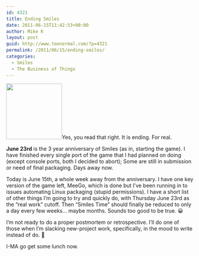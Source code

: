 ```yaml
---
id: 4321
title: Ending Smiles
date: 2011-06-15T11:42:53+00:00
author: Mike K
layout: post
guid: http://www.toonormal.com/?p=4321
permalink: /2011/06/15/ending-smiles/
categories:
  - Smiles
  - The Business of Things
---
```

[<img src="/wp-content/uploads/2011/06/Icon_Kindle2-150x150.png" alt="" title="Icon_Kindle2" width="150" height="150" class="alignright size-thumbnail wp-image-4327" srcset="/wp-content/uploads/2011/06/Icon_Kindle2-150x150.png 150w, /wp-content/uploads/2011/06/Icon_Kindle2-450x450.png 450w, /wp-content/uploads/2011/06/Icon_Kindle2-640x640.png 640w, /wp-content/uploads/2011/06/Icon_Kindle2.png 800w" sizes="(max-width: 150px) 100vw, 150px" />](/wp-content/uploads/2011/06/Icon_Kindle2.png)Yes, you read that right. It is ending. For real.

**June 23rd** is the 3 year anniversary of Smiles (as in, starting the game). I have finished every single port of the game that I had planned on doing (except console ports, both I decided to abort); Some are still in submission or need of final packaging. Days away now.

Today is June 15th, a whole week away from the anniversary. I have one key version of the game left, MeeGo, which is done but I&#8217;ve been running in to issues automating Linux packaging (stupid permissions). I have a short list of other things I&#8217;m going to try and quickly do, with Thursday June 23rd as the &#8220;real work&#8221; cutoff. Then &#8220;Smiles Time&#8221; should finally be reduced to only a day every few weeks&#8230; maybe months. Sounds too good to be true. 😀

I&#8217;m not ready to do a proper postmortem or retrospective. I&#8217;ll do one of those when I&#8217;m slacking new-project work, specifically, in the mood to write instead of do. 🙂

I-MA go get some lunch now.